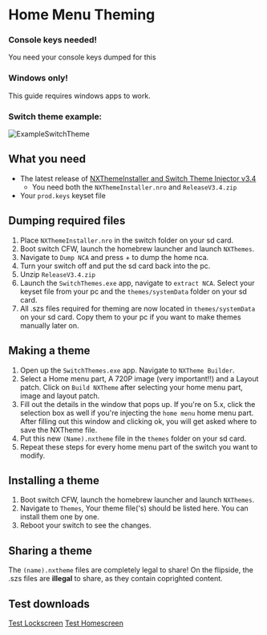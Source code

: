 # Home Menu Theming

### Console keys needed!
You need your console keys dumped for this
	
### Windows only!
This guide requires windows apps to work.

### Switch theme example:
![ExampleSwitchTheme](https://raw.githubusercontent.com/suchmememanyskill/SwitchThemeGuide/master/ThemingExample.jpg)


	

## What you need 

- The latest release of [NXThemeInstaller and Switch Theme Injector v3.4](https://github.com/exelix11/SwitchThemeInjector/releases)
	- You need both the `NXThemeInstaller.nro` and `ReleaseV3.4.zip`
- Your `prod.keys` keyset file
	
## Dumping required files

1. Place `NXThemeInstaller.nro` in the switch folder on your sd card.
2. Boot switch CFW, launch the homebrew launcher and launch `NXThemes`.
3. Navigate to `Dump NCA` and press + to dump the home nca.
4. Turn your switch off and put the sd card back into the pc.
5. Unzip `ReleaseV3.4.zip` 
5. Launch the `SwitchThemes.exe` app, navigate to `extract NCA`. Select your keyset file from your pc and the `themes/systemData` folder on your sd card.
6. All .szs files required for theming are now located in `themes/systemData` on your sd card. Copy them to your pc if you want to make themes manually later on.

## Making a theme

1. Open up the `SwitchThemes.exe` app. Navigate to `NXTheme Builder`.
2. Select a Home menu part, A 720P image (very important!!) and a Layout patch. Click on `Build NXTheme` after selecting your home menu part, image and layout patch.
3. Fill out the details in the window that pops up. If you're on 5.x, click the selection box as well if you're injecting the `home menu` home menu part. After filling out this window and clicking ok, you will get asked where to save the NXTheme file.
5. Put this new `(Name).nxtheme` file in the `themes` folder on your sd card.
6. Repeat these steps for every home menu part of the switch you want to modify.
	
## Installing a theme

1. Boot switch CFW, launch the homebrew launcher and launch `NXThemes`.
2. Navigate to `Themes`, Your theme file('s) should be listed here. You can install them one by one.
3. Reboot your switch to see the changes.

## Sharing a theme
The `(name).nxtheme` files are completely legal to share! On the flipside, the .szs files are **illegal** to share, as they contain coprighted content. 

## Test downloads
[Test Lockscreen](https://cdn.discordapp.com/attachments/450631843583229954/524649804144574464/TrianglesLock.nxtheme)
[Test Homescreen](https://cdn.discordapp.com/attachments/450631843583229954/524649801241985054/SunlightWavesHome.nxtheme)
